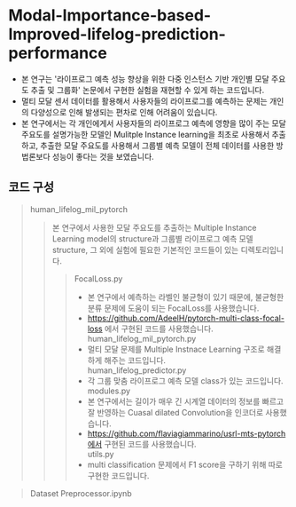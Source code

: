 # Modal-Importance-based-Improved-lifelog-prediction-performance
- 본 연구는 '라이프로그 예측 성능 향상을 위한 다중 인스턴스 기반 개인별 모달 주요도 추출 및 그룹화' 논문에서 구현한 실험을 재현할 수 있게 하는 코드입니다.
- 멀티 모달 센서 데이터를 활용해서 사용자들의 라이프로그를 예측하는 문제는 개인의 다양성으로 인해 발생되는 편차로 인해 어려움이 있습니다.
- 본 연구에서는 각 개인에게서 사용자들의 라이프로그 예측에 영향을 많이 주는 모달 주요도를 설명가능한 모델인 Mulitple Instance learning을 최초로 사용해서 추출하고, 추출한 모달 주요도를 사용해서 그룹별 예측 모델이 전체 데이터를 사용한 방법론보다 성능이 좋다는 것을 보였습니다.

## 코드 구성
> human_lifelog_mil_pytorch
>> 본 연구에서 사용한 모달 주요도를 추출하는 Multiple Instance Learning model의 structure과 그룹별 라이프로그 예측 모델 structure, 그 외에 실험에 필요한 기본적인 코드들이 있는 디렉토리입니다.
>>> FocalLoss.py
>>> - 본 연구에서 예측하는 라벨인 불균형이 있기 때문에, 불균형한 분류 문제에 도움이 되는 FocalLoss를 사용했습니다.  
>>> - https://github.com/AdeelH/pytorch-multi-class-focal-loss 에서 구현된 코드를 사용했습니다.  
>>> human_lifelog_mil_pytorch.py  
>>> - 멀티 모달 문제를 Multiple Instnace Learning 구조로 해결하게 해주는 코드입니다.  
>>> human_lifelog_predictor.py  
>>> - 각 그룹 맞춤 라이프로그 예측 모델 class가 있는 코드입니다.  
>>> modules.py  
>>> - 본 연구에서는 길이가 매우 긴 시계열 데이터의 정보를 빠르고 잘 반영하는 Cuasal dilated Convolution을 인코더로 사용했습니다.  
>>> - https://github.com/flaviagiammarino/usrl-mts-pytorch에서 구현된 코드를 사용했습니다.  
>>> utils.py  
>>> - multi classification 문제에서 F1 score을 구하기 위해 따로 구현한 코드입니다.  

> Dataset Preprocessor.ipynb
